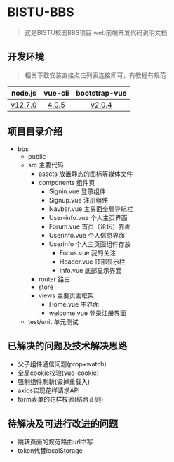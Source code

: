 # BISTU-BBS
> 这是BISTU校园BBS项目 web前端开发代码说明文档

## 开发环境
>相关下载安装直接点击列表连接即可，有教程有规范

| node.js  | vue-cli  | bootstrap-vue |
| :----: | :----: | :----: |
| [v12.7.0](https://nodejs.org/zh-cn/) | [4.0.5](https://segmentfault.com/a/1190000014627083#articleHeader3) | [v2.0.4](https://bootstrap-vue.js.org/) |

## 项目目录介绍

- bbs
  - public
  - src 主要代码
    - assets 放置静态的图标等媒体文件
    - components 组件页
      - Signin.vue 登录组件
      - Signup.vue 注册组件
      - Navbar.vue 主界面全局导航栏
      - User-info.vue 个人主页界面
      - Forum.vue 首页（论坛）界面
      - Userinfo.vue 个人信息界面
      - Userinfo 个人主页面组件存放
        - Focus.vue 我的关注
        - Header.vue 顶部显示栏
        - Info.vue 底部显示界面
    - router 路由
    - store 
    - views 主要页面框架
      - Home.vue 主界面
      - welcome.vue 登录注册界面
  - test/unit 单元测试

## 已解决的问题及技术解决思路
- 父子组件通信问题(prop+watch)
- 全局cookie校验(vue-cookie)
- 强制组件刷新(毁掉重载入)
- axios实现花样请求API
- form表单的花样校验(结合正则)

## 待解决及可进行改进的问题
- 跳转页面的规范路由url书写
- token代替localStorage
